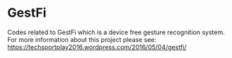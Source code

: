 # GestFi
Codes related to GestFi which is a device free gesture recognition system.
For more information about this project please see: https://techsportplay2016.wordpress.com/2016/05/04/gestfi/
